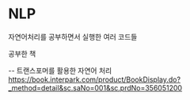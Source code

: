 # NLP

자연어처리를 공부하면서 실행한 여러 코드들

공부한 책 

-- 트랜스포머를 활용한 자연어 처리 
https://book.interpark.com/product/BookDisplay.do?_method=detail&sc.saNo=001&sc.prdNo=356051200
